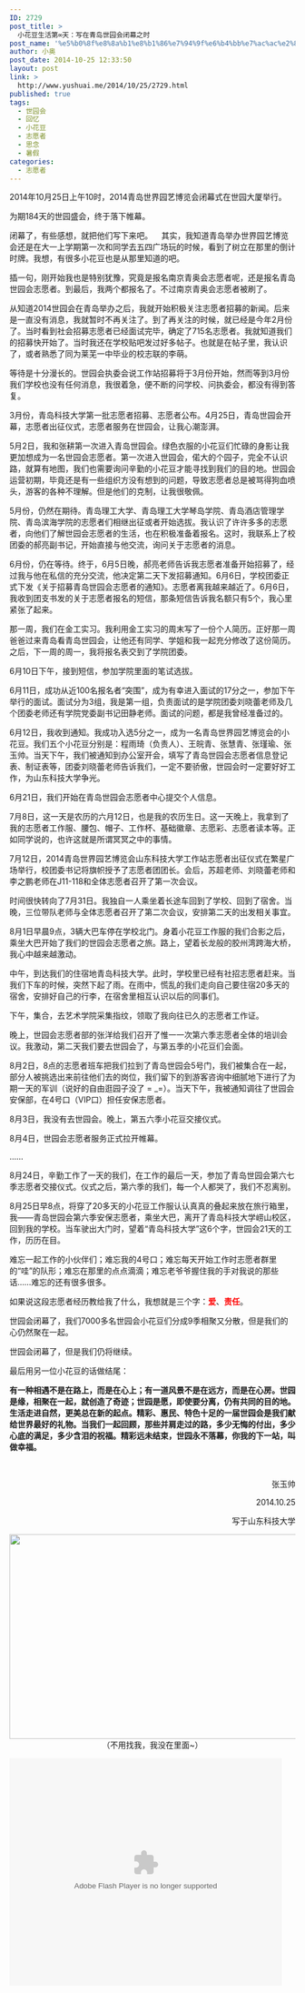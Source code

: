 ```yaml
---
ID: 2729
post_title: >
  小花豆生活第∞天：写在青岛世园会闭幕之时
post_name: '%e5%b0%8f%e8%8a%b1%e8%b1%86%e7%94%9f%e6%b4%bb%e7%ac%ac%e2%88%9e%e5%a4%a9%ef%bc%9a%e5%86%99%e5%9c%a8%e9%9d%92%e5%b2%9b%e4%b8%96%e5%9b%ad%e4%bc%9a%e9%97%ad%e5%b9%95%e4%b9%8b%e6%97%b6'
author: 小奥
post_date: 2014-10-25 12:33:50
layout: post
link: >
  http://www.yushuai.me/2014/10/25/2729.html
published: true
tags:
  - 世园会
  - 回忆
  - 小花豆
  - 志愿者
  - 思念
  - 暑假
categories:
  - 志愿者
---
```

2014年10月25日上午10时，2014青岛世界园艺博览会闭幕式在世园大厦举行。

为期184天的世园盛会，终于落下帷幕。

闭幕了，有些感想，就把他们写下来吧。<!--more-->    其实，我知道青岛举办世界园艺博览会还是在大一上学期第一次和同学去五四广场玩的时候，看到了树立在那里的倒计时牌。我想，有很多小花豆也是从那里知道的吧。

插一句，刚开始我也是特别犹豫，究竟是报名南京青奥会志愿者呢，还是报名青岛世园会志愿者。到最后，我两个都报名了。不过南京青奥会志愿者被刷了。

从知道2014世园会在青岛举办之后，我就开始积极关注志愿者招募的新闻。后来是一直没有消息，我就暂时不再关注了。到了再关注的时候，就已经是今年2月份了。当时看到社会招募志愿者已经面试完毕，确定了715名志愿者。我就知道我们的招募快开始了。当时我还在学校贴吧发过好多帖子。也就是在帖子里，我认识了，或者熟悉了同为莱芜一中毕业的校志联的李萌。

等待是十分漫长的。世园会执委会说工作站招募将于3月份开始，然而等到3月份我们学校也没有任何消息，我很着急，便不断的问学校、问执委会，都没有得到答复。

3月份，青岛科技大学第一批志愿者招募、志愿者公布。4月25日，青岛世园会开幕，志愿者出征仪式，志愿者服务在世园会，让我心潮澎湃。

5月2日，我和张耕第一次进入青岛世园会。绿色衣服的小花豆们忙碌的身影让我更加想成为一名世园会志愿者。第一次进入世园会，偌大的个园子，完全不认识路，就算有地图，我们也需要询问辛勤的小花豆才能寻找到我们的目的地。世园会运营初期，毕竟还是有一些组织方没有想到的问题，导致志愿者总是被骂得狗血喷头，游客的各种不理解。但是他们的克制，让我很敬佩。

5月份，仍然在期待。青岛理工大学、青岛理工大学琴岛学院、青岛酒店管理学院、青岛滨海学院的志愿者们相继出征或者开始选拔。我认识了许许多多的志愿者，向他们了解世园会志愿者的生活，也在积极准备着报名。这时，我联系上了校团委的郝亮副书记，开始直接与他交流，询问关于志愿者的消息。

6月份，仍在等待。终于，6月5日晚，郝亮老师告诉我志愿者准备开始招募了，经过我与他在私信的充分交流，他决定第二天下发招募通知。6月6日，学校团委正式下发《关于招募青岛世园会志愿者的通知》。志愿者离我越来越近了。6月6日，我收到团支书发的关于志愿者报名的短信，那条短信告诉我名额只有5个，我心里紧张了起来。

那一周，我们在金工实习。我利用金工实习的周末写了一份个人简历。正好那一周爸爸过来青岛看青岛世园会，让他还有同学、学姐和我一起充分修改了这份简历。之后，下一周的周一，我将报名表交到了学院团委。

6月10日下午，接到短信，参加学院里面的笔试选拔。

6月11日，成功从近100名报名者“突围”，成为有幸进入面试的17分之一，参加下午举行的面试。面试分为3组，我是第一组，负责面试的是学院团委刘晓蕾老师及几个团委老师还有学院党委副书记田静老师。面试的问题，都是我曾经准备过的。

6月12日，我收到通知。我成功入选5分之一，成为一名青岛世界园艺博览会的小花豆。我们五个小花豆分别是：程雨琦（负责人）、王皖青、张慧青、张瑾瑜、张玉帅。当天下午，我们被通知到办公室开会，填写了青岛世园会志愿者信息登记表、制证表等，团委刘晓蕾老师告诉我们，一定不要骄傲，世园会时一定要好好工作，为山东科技大学争光。

6月21日，我们开始在青岛世园会志愿者中心提交个人信息。

7月8日，这一天是农历的六月12日，也是我的农历生日。这一天晚上，我拿到了我的志愿者工作服、腰包、帽子、工作杯、基础徽章、志愿彩、志愿者读本等。正如同学说的，也许这就是所谓冥冥之中的事情。

7月12日，2014青岛世界园艺博览会山东科技大学工作站志愿者出征仪式在繁星广场举行，校团委书记将旗帜授予了志愿者团团长。会后，苏超老师、刘晓蕾老师和李之鹏老师在J11-118和全体志愿者召开了第一次会议。

时间很快转向了7月31日。我独自一人乘坐着长途车回到了学校、回到了宿舍。当晚，三位带队老师与全体志愿者召开了第二次会议，安排第二天的出发相关事宜。

8月1日早晨9点，3辆大巴车停在学校北门。身着小花豆工作服的我们合影之后，乘坐大巴开始了我们的世园会志愿者之旅。路上，望着长龙般的胶州湾跨海大桥，我心中越来越激动。

中午，到达我们的住宿地青岛科技大学。此时，学校里已经有社招志愿者赶来。当我们下车的时候，突然下起了雨。在雨中，慌乱的我们走向自己要住宿20多天的宿舍，安排好自己的行李，在宿舍里相互认识以后的同事们。

下午，集合，去艺术学院采集指纹，领取了我向往已久的志愿者工作证。

晚上，世园会志愿者部的张洋给我们召开了惟一一次第六季志愿者全体的培训会议。我激动，第二天我们要去世园会了，与第五季的小花豆们会面。

8月2日，8点的志愿者班车把我们拉到了青岛世园会5号门，我们被集合在一起，部分人被挑选出来前往他们去的岗位，我们留下的到游客咨询中细腻地下进行了为期一天的军训（说好的自由逛园子没了 = _=）。当天下午，我被通知调往了世园会安保部，在4号口（VIP口）担任安保志愿者。

8月3日，我没有去世园会。晚上，第五六季小花豆交接仪式。

8月4日，世园会志愿者服务正式拉开帷幕。

……

8月24日，辛勤工作了一天的我们，在工作的最后一天，参加了青岛世园会第六七季志愿者交接仪式。仪式之后，第六季的我们，每一个人都哭了，我们不忍离别。

8月25日早8点，将穿了20多天的小花豆工作服认认真真的叠起来放在旅行箱里，我——青岛世园会第六季安保志愿者，乘坐大巴，离开了青岛科技大学崂山校区，回到我的学校。当车驶出大门时，望着“青岛科技大学”这6个字，世园会21天的工作，历历在目。

难忘一起工作的小伙伴们；难忘我的4号口；难忘每天开始工作时志愿者群里的“哇”的队形；难忘在那里的点点滴滴；难忘老爷爷握住我的手对我说的那些话……难忘的还有很多很多。

如果说这段志愿者经历教给我了什么，我想就是三个字：<span style="color: #ff0000;"><strong>爱</strong></span>、<span style="color: #ff0000;"><strong>责任</strong></span>。

世园会闭幕了，我们7000多名世园会小花豆们分成9季相聚又分散，但是我们的心仍然聚在一起。

世园会闭幕了，但是我们仍将继续。

最后用另一位小花豆的话做结尾：

<strong>有一种相遇不是在路上，而是在心上；有一道风景不是在远方，而是在心房。世园是缘，相聚在一起，就创造了奇迹；世园是愿，即使要分离，仍有共同的目的地。生活走进自然，更美总在新的起点。精彩、惠民、特色十足的一届世园会是我们献给世界最好的礼物。当我们一起回顾，那些并肩走过的路，多少无悔的付出，多少心底的满足，多少含泪的祝福。精彩远未结束，世园永不落幕，你我的下一站，叫做幸福。</strong>

&nbsp;
<p style="text-align: right;">张玉帅</p>
<p style="text-align: right;">2014.10.25</p>
<p style="text-align: right;">写于山东科技大学</p>
<p style="text-align: center;"><img class="aligncenter wp-image-2734 size-full" src="https://dqhplhzz2008-1251830035.cos.ap-guangzhou.myqcloud.com/wp-content/uploads/2014/10/448a5b3396cf15b423fb0c.jpg" alt="" width="600" height="360" />（不用找我，我没在里面~）</p>
<p style="text-align: center;"></p>
<embed src="http://player.youku.com/player.php/sid/XODEwOTM0NTMy/v.swf" allowFullScreen="true" quality="high" width="480" height="400" align="middle" allowScriptAccess="always" type="application/x-shockwave-flash"></embed>